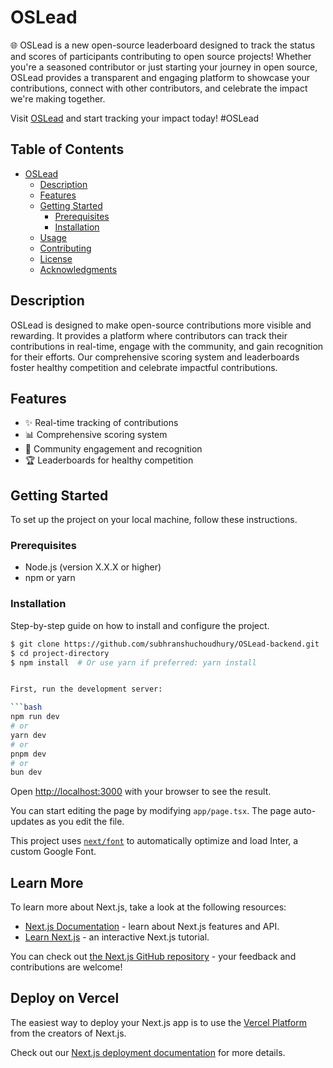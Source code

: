 # OSLead

🌐 OSLead is a new open-source leaderboard designed to track the status and scores of participants contributing to open source projects! Whether you're a seasoned contributor or just starting your journey in open source, OSLead provides a transparent and engaging platform to showcase your contributions, connect with other contributors, and celebrate the impact we're making together.

Visit [OSLead](https://www.oslead.xyz/) and start tracking your impact today! #OSLead

## Table of Contents

- [OSLead](#oslead)
  - [Description](#description)
  - [Features](#features)
  - [Getting Started](#getting-started)
    - [Prerequisites](#prerequisites)
    - [Installation](#installation)
  - [Usage](#usage)
  - [Contributing](#contributing)
  - [License](#license)
  - [Acknowledgments](#acknowledgments)

## Description

OSLead is designed to make open-source contributions more visible and rewarding. It provides a platform where contributors can track their contributions in real-time, engage with the community, and gain recognition for their efforts. Our comprehensive scoring system and leaderboards foster healthy competition and celebrate impactful contributions.

## Features

- ✨ Real-time tracking of contributions
- 📊 Comprehensive scoring system
- 🤝 Community engagement and recognition
- 🏆 Leaderboards for healthy competition

## Getting Started

To set up the project on your local machine, follow these instructions.

### Prerequisites

- Node.js (version X.X.X or higher)
- npm or yarn

### Installation

Step-by-step guide on how to install and configure the project.

```bash
$ git clone https://github.com/subhranshuchoudhury/OSLead-backend.git
$ cd project-directory
$ npm install  # Or use yarn if preferred: yarn install


First, run the development server:

```bash
npm run dev
# or
yarn dev
# or
pnpm dev
# or
bun dev
```

Open [http://localhost:3000](http://localhost:3000) with your browser to see the result.

You can start editing the page by modifying `app/page.tsx`. The page auto-updates as you edit the file.

This project uses [`next/font`](https://nextjs.org/docs/basic-features/font-optimization) to automatically optimize and load Inter, a custom Google Font.

## Learn More

To learn more about Next.js, take a look at the following resources:

- [Next.js Documentation](https://nextjs.org/docs) - learn about Next.js features and API.
- [Learn Next.js](https://nextjs.org/learn) - an interactive Next.js tutorial.

You can check out [the Next.js GitHub repository](https://github.com/vercel/next.js/) - your feedback and contributions are welcome!

## Deploy on Vercel

The easiest way to deploy your Next.js app is to use the [Vercel Platform](https://vercel.com/new?utm_medium=default-template&filter=next.js&utm_source=create-next-app&utm_campaign=create-next-app-readme) from the creators of Next.js.

Check out our [Next.js deployment documentation](https://nextjs.org/docs/deployment) for more details.
